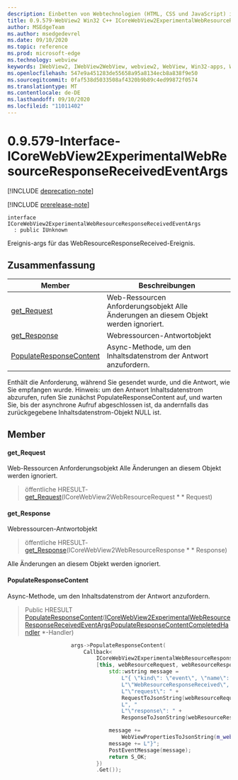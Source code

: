 ```yaml
---
description: Einbetten von Webtechnologien (HTML, CSS und JavaScript) in ihre systemeigenen Anwendungen mit dem Microsoft Edge WebView2-Steuerelement
title: 0.9.579-WebView2 Win32 C++ ICoreWebView2ExperimentalWebResourceResponseReceivedEventArgs
author: MSEdgeTeam
ms.author: msedgedevrel
ms.date: 09/10/2020
ms.topic: reference
ms.prod: microsoft-edge
ms.technology: webview
keywords: IWebView2, IWebView2WebView, webview2, WebView, Win32-apps, Win32, Edge, ICoreWebView2, ICoreWebView2Controller, Browser-Steuerelement, Edge-HTML, ICoreWebView2ExperimentalWebResourceResponseReceivedEventArgs
ms.openlocfilehash: 547e9a451283de55658a95a8134ecb8a838f9e50
ms.sourcegitcommit: 0faf538d5033508af4320b9b89c4ed99872f0574
ms.translationtype: MT
ms.contentlocale: de-DE
ms.lasthandoff: 09/10/2020
ms.locfileid: "11011402"
---
```

# 0.9.579-Interface-ICoreWebView2ExperimentalWebResourceResponseReceivedEventArgs 

[!INCLUDE [deprecation-note](../../includes/deprecation-note.md)]

[!INCLUDE [prerelease-note](../../includes/prerelease-note.md)]

```
interface ICoreWebView2ExperimentalWebResourceResponseReceivedEventArgs
  : public IUnknown
```

Ereignis-args für das WebResourceResponseReceived-Ereignis.

## Zusammenfassung

 Member                        | Beschreibungen
--------------------------------|---------------------------------------------
[get_Request](#get_request) | Web-Ressourcen Anforderungsobjekt Alle Änderungen an diesem Objekt werden ignoriert.
[get_Response](#get_response) | Webressourcen-Antwortobjekt
[PopulateResponseContent](#populateresponsecontent) | Async-Methode, um den Inhaltsdatenstrom der Antwort anzufordern.

Enthält die Anforderung, während Sie gesendet wurde, und die Antwort, wie Sie empfangen wurde. Hinweis: um den Antwort Inhaltsdatenstrom abzurufen, rufen Sie zunächst PopulateResponseContent auf, und warten Sie, bis der asynchrone Aufruf abgeschlossen ist, da andernfalls das zurückgegebene Inhaltsdatenstrom-Objekt NULL ist.

## Member

#### get_Request 

Web-Ressourcen Anforderungsobjekt Alle Änderungen an diesem Objekt werden ignoriert.

> öffentliche HRESULT- [get_Request](#get_request)(ICoreWebView2WebResourceRequest * * Request)

#### get_Response 

Webressourcen-Antwortobjekt

> öffentliche HRESULT- [get_Response](#get_response)(ICoreWebView2WebResourceResponse * * Response)

Alle Änderungen an diesem Objekt werden ignoriert.

#### PopulateResponseContent 

Async-Methode, um den Inhaltsdatenstrom der Antwort anzufordern.

> Public HRESULT [PopulateResponseContent](#populateresponsecontent)([ICoreWebView2ExperimentalWebResourceResponseReceivedEventArgsPopulateResponseContentCompletedHandler](icorewebview2experimentalwebresourceresponsereceivedeventargspopulateresponsecontentcompletedhandler.md) *-Handler)

```cpp
                    args->PopulateResponseContent(
                        Callback<
                            ICoreWebView2ExperimentalWebResourceResponseReceivedEventArgsPopulateResponseContentCompletedHandler>(
                            [this, webResourceRequest, webResourceResponse](HRESULT result) {
                                std::wstring message =
                                    L"{ \"kind\": \"event\", \"name\": "
                                    L"\"WebResourceResponseReceived\", \"args\": {"
                                    L"\"request\": " +
                                    RequestToJsonString(webResourceRequest.get()) +
                                    L", "
                                    L"\"response\": " +
                                    ResponseToJsonString(webResourceResponse.get()) + L"}";

                                message +=
                                    WebViewPropertiesToJsonString(m_webviewEventSource.get());
                                message += L"}";
                                PostEventMessage(message);
                                return S_OK;
                            })
                            .Get());
```

